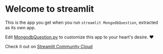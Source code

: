 # Welcome to streamlit

This is the app you get when you run `streamlit MongodbQuestion`, extracted as its own app.

Edit [MongodbQuestion.py](./MongodbQuestion.py) to customize this app to your heart's desire. ❤️

Check it out on [Streamlit Community Cloud](https://st-hello-app.streamlit.app/)
